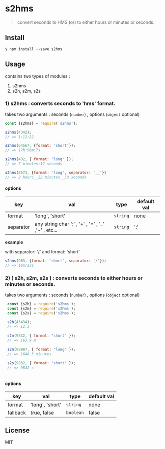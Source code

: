 # s2hms
> convert seconds to HMS (or) to either hours or minutes or seconds.

## Install

```
$ npm install --save s2hms
```

## Usage

contains two types of modules : 

1. s2hms
2. s2h, s2m, s2s


### 1) s2hms : converts seconds to 'hms' format.

takes two arguments :  seconds (`number`) , options (`object` optional)

```js
const {s2hms} = require('s2hms');

s2hms(4342);
// => 1:12:22

s2hms(64567, {format: 'short'});
// => 17h:56m:7s

s2hms(432, { format: "long" });
// => 7 minutes:12 seconds

s2hms(8573, {format: 'long', separator: '__'})
// => 2 hours__22 minutes__53 seconds

```

#### options

| **key** | **val** | **type** | **default val** |
| --- | --- | --- | --- |
| format |'long', 'short' | `string` | none |
| separator | any string char ':' , '+' , '=' , '_' ,'-' , etc... | `string` | ':' |
  
  
  
 **example**
 
 with separator: '/' and format: 'short'

```js
s2hms(983, {format: 'short', separator: '/'});
// => 16m/23s

```

### 2) ( s2h, s2m, s2s ) : converts seconds to either hours or minutes or seconds.

takes two arguments :  seconds (`number`) , options (`object` optional)

```js
 const {s2h} = require('s2hms'); 
 const {s2m} = require('s2hms'); 
 const {s2s} = require('s2hms'); 

 s2h(43434);
 // => 12.1
 
 s2m(9832, { format: "short" });
 // => 163.9 m
 
 s2m(98907, { format: "long" });
 // => 1648.5 minutes
 
 s2s(9832, { format: "short" });
 // => 9832 s
 

```

#### options

| **key** | **val** | **type** | **default val** |
| --- | --- | --- | --- |
| format | 'long', 'short' | `string` | none |
| fallback | true, false | `boolean` | false |


## License

MIT
